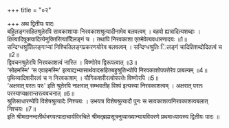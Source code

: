 +++
title = "०२"

+++
अथ द्वितीयः पादः  
बहुिलङ्गसहितश्रुतेरपि सावकाशायाः निरवकाशश्रुत्यादीनामेव बलवत्वम् । बहवो ह्यत्रादित्यशब्दाः ।   
क्षित्यादिषूक्त्वादित्येनुक्तिरित्यादििलङ्गं च । तथापि निरवकाशा एतमेवेत्यवधारणादयः ॥1॥  
सन्दिग्धश्रुतििलङ्गाभ्यां निश्चितिलङ्गप्रकरणयोरेव बलवत्वम् । सन्दिग्धश्रुतिः िलङ्गं  चादितिशब्दोदितत्वं च ॥2॥  
द्विवचनश्रुतेरपि निरवकाशत्वं नास्ति । विष्णोरेव द्विरूपत्वात् ॥3॥  
‘सोहमस्मि' ‘स एवाहमस्मि' इत्याद्यभ्यासार्थवादसहितबहुश्रुतिभ्योपि निरवकाशोपपत्तेरेव प्राबल्यम् ॥4॥  
पृथिव्यादिशरीरत्वं च न निरवकाशम् । यौगिकशरीरत्वोपपत्तेः विष्णोरपि ॥5॥  
‘अक्षरात् परतः परः' इति श्रुतेरपि नाक्षरात् सम्भवतीह विश्वं इत्यस्या निरवकाशत्वम् । अक्षरात् परतः परस्याप्यक्षरान्तरत्ववचनात् ॥6॥  
श्रुतिसाधारण्येपि विशेषश्रुत्यादेः निश्चयः । उभयत्र विशेषश्रुत्यादौ पुनः स सावकाशत्वनिरवकाशत्वबलात् निश्चयः ॥7॥  
इति श्रीमदानन्दतीर्थभगवत्पादाचार्यविरचिते श्रीमद्ब्रह्मसूत्रनुव्याख्यान्यायविवरणे प्रथमाध्यायस्य द्वितीयः पादः ॥  
